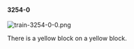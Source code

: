 #### 3254-0
![train-3254-0-0.png](https://github.com/lil-lab/nlvr/raw/master/nlvr/train/images/28/train-3254-0-0.png "train-3254-0-0.png")

There is a yellow block on a yellow block.